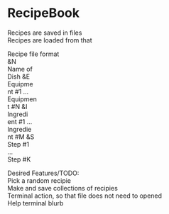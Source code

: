 # RecipeBook
Recipes are saved in files<br/>
Recipes are loaded from that<br/>

Recipe file format<br/>
&N<br/>
Name of<br/> Dish
&E<br/>
Equipme<br/>nt #1
...<br/>
Equipmen<br/>t #N
&I<br/>
Ingredi<br/>ent #1
...<br/>
Ingredie<br/>nt #M
&S<br/>
Step #1<br/>
...<br/>
Step #K<br/>

Desired Features/TODO:<br/>
Pick a random recipie<br/>
Make and save collections of recipies<br/>
Terminal action, so that file does not need to opened<br/>
Help terminal blurb<br/>
